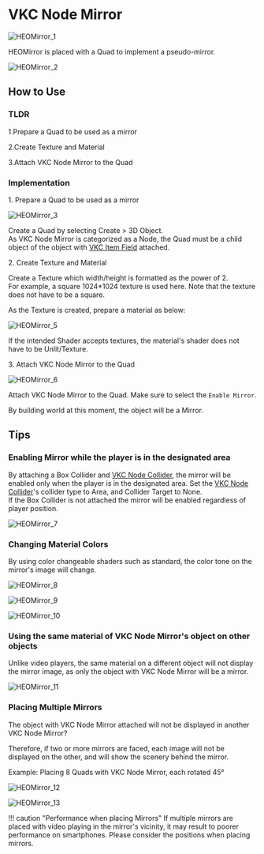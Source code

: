 # VKC Node Mirror

![HEOMirror_1](img/HEOMirror_1.jpg)

HEOMirror is placed with a Quad to implement a pseudo-mirror.

![HEOMirror_2](img/HEOMirror_2.jpg)

## How to Use

### TLDR

1.Prepare a Quad to be used as a mirror

2.Create Texture and Material

3.Attach VKC Node Mirror to the Quad

### Implementation

1\. Prepare a Quad to be used as a mirror

![HEOMirror_3](img/HEOMirror_3.jpg)

Create a Quad by selecting Create > 3D Object.<br>
As VKC Node Mirror is categorized as a Node, the Quad must be a child object of the object with [VKC Item Field](HEOField.md) attached.

2\. Create Texture and Material

Create a Texture which width/height is formatted as the power of 2.<br>
For example, a square 1024*1024 texture is used here. Note that the texture does not have to be a square.

As the Texture is created, prepare a material as below:

![HEOMirror_5](img/HEOMirror_5.jpg)

If the intended Shader accepts textures, the material's shader does not have to be Unlit/Texture.

3\. Attach VKC Node Mirror to the Quad

![HEOMirror_6](img/HEOMirror_6.jpg)

Attach VKC Node Mirror to the Quad. Make sure to select the `Enable Mirror`.

By building world at this moment, the object will be a Mirror.

## Tips

### Enabling Mirror while the player is in the designated area

By attaching a Box Collider and [VKC Node Collider](HEOCollider.md), the mirror will be enabled only when the player is in the designated area. Set the [VKC Node Collider](HEOCollider.md)'s collider type to Area, and Collider Target to None.<br>
If the Box Collider is not attached the mirror will be enabled regardless of player position.

![HEOMirror_7](img/HEOMirror_7.jpg)

### Changing Material Colors

By using color changeable shaders such as standard, the color tone on the mirror's image will change.

![HEOMirror_8](img/HEOMirror_8.jpg)

![HEOMirror_9](img/HEOMirror_9.jpg)

![HEOMirror_10](img/HEOMirror_10.jpg)

### Using the same material of VKC Node Mirror's object on other objects

Unlike video players, the same material on a different object will not display the mirror image, as only the object with VKC Node Mirror will be a mirror.

![HEOMirror_11](img/HEOMirror_11.jpg)

### Placing Multiple Mirrors

The object with VKC Node Mirror attached will not be displayed in another VKC Node Mirror?

Therefore, if two or more mirrors are faced, each image will not be displayed on the other, and will show the scenery behind the mirror.

Example: Placing 8 Quads with VKC Node Mirror, each rotated 45°

![HEOMirror_12](img/HEOMirror_12.jpg)

![HEOMirror_13](img/HEOMirror_13.jpg)

!!! caution "Performance when placing Mirrors"
    If multiple mirrors are placed with video playing in the mirror's vicinity, it may result to poorer performance on smartphones.
    Please consider the positions when placing mirrors.
